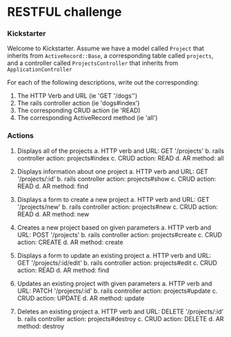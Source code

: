 # RESTFUL challenge

### Kickstarter
Welcome to Kickstarter. Assume we have a model called `Project` that inherits from `ActiveRecord::Base`, a corresponding table called `projects`, and a controller called `ProjectsController` that inherits from `ApplicationController`

For each of the following descriptions, write out the corresponding:

1. The HTTP Verb and URL (ie 'GET '/dogs'')
2. The rails controller action (ie 'dogs#index')
3. The corresponding CRUD action (ie 'READ)
4. The corresponding ActiveRecord method (ie 'all')


### Actions

1. Displays all of the projects
  a. HTTP verb and URL: GET '/projects'
  b. rails controller action: projects#index
  c. CRUD action: READ
  d. AR method: all

2. Displays information about one project
  a. HTTP verb and URL: GET '/projects/:id'
  b. rails controller action: projects#show
  c. CRUD action: READ
  d. AR method: find

3. Displays a form to create a new project
  a. HTTP verb and URL: GET '/projects/new'
  b. rails controller action: projects#new
  c. CRUD action: READ
  d. AR method: new

4. Creates a new project based on given parameters
  a. HTTP verb and URL: POST '/projects'
  b. rails controller action: projects#create
  c. CRUD action: CREATE
  d. AR method: create

5. Displays a form to update an existing project
  a. HTTP verb and URL: GET '/projects/:id/edit'
  b. rails controller action: projects#edit
  c. CRUD action: READ
  d. AR method: find

6. Updates an existing project with given parameters
  a. HTTP verb and URL: PATCH '/projects/:id'
  b. rails controller action: projects#update
  c. CRUD action: UPDATE
  d. AR method: update

7. Deletes an existing project
  a. HTTP verb and URL: DELETE '/projects/:id'
  b. rails controller action: projects#destroy
  c. CRUD action: DELETE
  d. AR method: destroy
